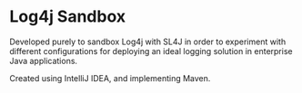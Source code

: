 # Log4j Sandbox
Developed purely to sandbox Log4j with SL4J in order to experiment with different configurations for deploying an ideal logging solution in enterprise Java applications.

Created using IntelliJ IDEA, and implementing Maven.